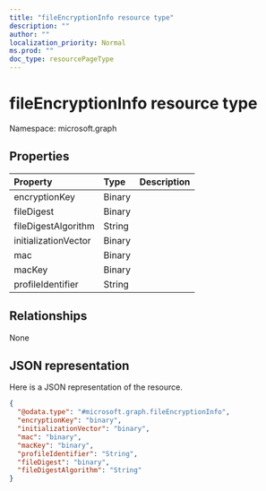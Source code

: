 ```yaml
---
title: "fileEncryptionInfo resource type"
description: ""
author: ""
localization_priority: Normal
ms.prod: ""
doc_type: resourcePageType
---
```


# fileEncryptionInfo resource type


Namespace: microsoft.graph



## Properties
|Property|Type|Description|
|:---|:---|:---|
|encryptionKey|Binary||
|fileDigest|Binary||
|fileDigestAlgorithm|String||
|initializationVector|Binary||
|mac|Binary||
|macKey|Binary||
|profileIdentifier|String||

## Relationships
None

## JSON representation
Here is a JSON representation of the resource.
<!-- {
  "blockType": "resource",
  "@odata.type": "microsoft.graph.fileEncryptionInfo"
}
-->
``` json
{
  "@odata.type": "#microsoft.graph.fileEncryptionInfo",
  "encryptionKey": "binary",
  "initializationVector": "binary",
  "mac": "binary",
  "macKey": "binary",
  "profileIdentifier": "String",
  "fileDigest": "binary",
  "fileDigestAlgorithm": "String"
}
```

